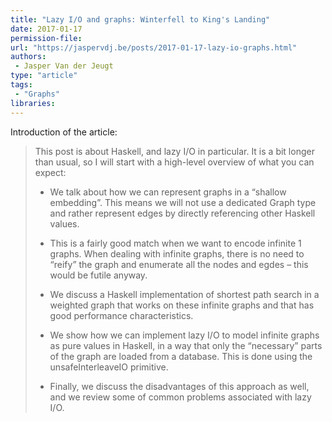 ```yaml
---
title: "Lazy I/O and graphs: Winterfell to King's Landing"
date: 2017-01-17
permission-file: 
url: "https://jaspervdj.be/posts/2017-01-17-lazy-io-graphs.html"
authors:
 - Jasper Van der Jeugt
type: "article"
tags:
 - "Graphs"
libraries:
---
```


Introduction of the article:

> This post is about Haskell, and lazy I/O in particular. It is a bit longer than usual, so I will start with a high-level overview of what you can expect:
> 
> * We talk about how we can represent graphs in a “shallow embedding”. This means we will not use a dedicated Graph type and rather represent edges by directly referencing other Haskell values.
> 
> * This is a fairly good match when we want to encode infinite 1 graphs. When dealing with infinite graphs, there is no need to “reify” the graph and enumerate all the nodes and egdes – this would be futile anyway.
> 
> * We discuss a Haskell implementation of shortest path search in a weighted graph that works on these infinite graphs and that has good performance characteristics.
> 
> * We show how we can implement lazy I/O to model infinite graphs as pure values in Haskell, in a way that only the “necessary” parts of the graph are loaded from a database. This is done using the unsafeInterleaveIO primitive.
> 
> * Finally, we discuss the disadvantages of this approach as well, and we review some of common problems associated with lazy I/O.
